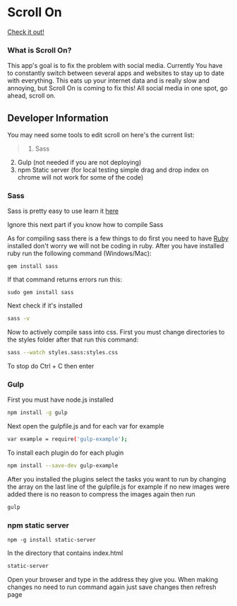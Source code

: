 # Scroll On
[Check it out!](http://scrllon.com)

### What is Scroll On?
This app's goal is to fix the problem with social media. Currently You have to constantly switch between several
apps and websites to stay up to date with everything. This eats up your internet data and is really slow and 
annoying, but Scroll On is coming to fix this! All social media in one spot, go ahead, scroll on.

## Developer Information
You may need some tools to edit scroll on here's the current list:
>1. Sass
2. Gulp (not needed if you are not deploying)
3. npm Static server (for local testing simple drag and drop index on chrome will not work for some of the code)

### Sass
Sass is pretty easy to use learn it [here](http://sass-lang.com)

Ignore this next part if you know how to compile Sass


As for compiling sass there is a few things to do first you need to have 
[Ruby](https://www.ruby-lang.org/en/downloads/) installed don't worry we will not be coding in ruby. After you have
installed ruby run the following command (Windows/Mac):
        
    gem install sass
If that command returns errors run this:
        
    sudo gem install sass
Next check if it's installed
```sh
sass -v
```
Now to actively compile sass into css. First you must change directories to the styles folder after that run
this command:
```sh
sass --watch styles.sass:styles.css
```
To stop do Ctrl + C then enter

### Gulp
First you must have node.js installed
```sh
npm install -g gulp
 ```   
Next open the gulpfile.js and for each var for example
```sh
var example = require('gulp-example');
```
To install each plugin do for each plugin
```sh
npm install --save-dev gulp-example
```
After you installed the plugins select the tasks you want to run by changing the array on the last line of the 
gulpfile.js for example if no new images were added there is no reason to compress the images again then run
```sh
gulp
```    
### npm static server
    npm -g install static-server
In the directory that contains index.html
```sh
static-server
```
Open your browser and type in the address they give you. When making changes no need to run command again just
save changes then refresh page


        
 
